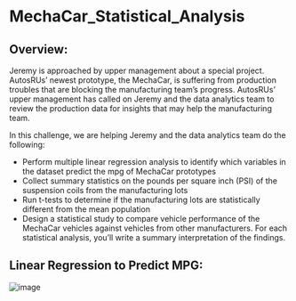 # MechaCar_Statistical_Analysis

## Overview:
Jeremy is approached by upper management about a special project. AutosRUs’ newest prototype, the MechaCar, is suffering from production troubles that are blocking the manufacturing team’s progress. AutosRUs’ upper management has called on Jeremy and the data analytics team to review the production data for insights that may help the manufacturing team.

In this challenge, we are helping Jeremy and the data analytics team do the following:

  - Perform multiple linear regression analysis to identify which variables in the dataset predict the mpg of MechaCar prototypes
  - Collect summary statistics on the pounds per square inch (PSI) of the suspension coils from the manufacturing lots
  - Run t-tests to determine if the manufacturing lots are statistically different from the mean population
  - Design a statistical study to compare vehicle performance of the MechaCar vehicles against vehicles from other manufacturers. For each statistical analysis, you’ll
   write a summary interpretation of the findings.

## Linear Regression to Predict MPG:
![image](https://user-images.githubusercontent.com/108709071/195501043-5bbf11ad-380b-4e41-9162-3128fb333e65.png)


